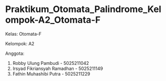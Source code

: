 # Praktikum_Otomata_Palindrome_Kelompok-A2_Otomata-F

Kelas: Otomata-F

Kelompok: A2

Anggota:
1. Robby Ulung Pambudi		- 5025211042
2. Irsyad Fikriansyah Ramadhan	- 5025211149
3. Fathin Muhashibi Putra		- 5025211229
